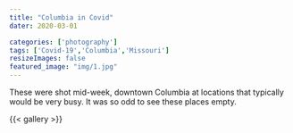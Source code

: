 ```yaml
---
title: "Columbia in Covid"
dater: 2020-03-01

categories: ['photography']
tags: ['Covid-19','Columbia','Missouri']
resizeImages: false
featured_image: "img/1.jpg"
---
```


These were shot mid-week, downtown Columbia at locations that typically would be very busy. It was so odd to see these places empty. 

{{< gallery >}}
